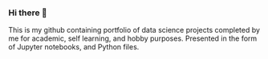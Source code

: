 ### Hi there 👋
 This is my github containing portfolio of data science projects completed by me for academic, self learning, and hobby purposes. Presented in the form of Jupyter notebooks, and Python files.

<!--
**barbara-paes/barbara-paes** is a ✨ _special_ ✨ repository because its `README.md` (this file) appears on your GitHub profile.




